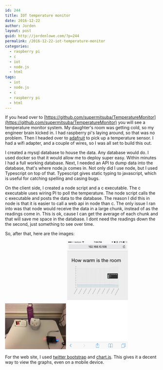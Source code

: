 ```yaml
---
id: 244
title: IOT temperature monitor
date: 2016-12-22
author: Jorden
layout: post
guid: http://jordenlowe.com/?p=244
permalink: /2016-12-22-iot-temperature-monitor
categories:
  - raspberry pi
  - c
  - iot
  - node.js
  - html
tags:
  - iot
  - node.js
  - c
  - raspberry pi
  - html
---
```


If you head over to [https://github.com/supermitsuba/TemperatureMonitor](https://github.com/supermitsuba/TemperatureMonitor) you will see a temperature monitor system.  My daughter's room was getting cold, so my engineer brain kicked in.  I had raspberry pi's laying around, so that was no problem.  Then I headed over to [adafruit](https://www.adafruit.com/) to pick up a temperature sensor.  I had a wifi adapter, and a couple of wires, so I was all set to build this out.

I created a mysql database to house the data.  Any database would do.  I used docker so that it would allow me to deploy super easy.  Within minutes I had a full working database.  Next, I needed an API to dump data into the database, that's where node.js comes in.  Not only did I use node, but I used Typescript on top of that.  Typescript gives static typing to javascript, which is useful for catching spelling and casing bugs.

On the client side, I created a node script and a c executable.  The c executable uses wiring PI to poll the temperature.  The node script calls the c executable and posts the data to the database.  The reason I did this in node is that it is easier to call a web api in node than c.  The only issue I ran into was that node would receive the data in a large chunk, instead of as the readings come in.  This is ok, cause I can get the average of each chunk and that will save me space in the database.  I dont need the readings down the the second, just something to see over time.

So, after that, here are the images:

<img src="/wp-content/uploads/2016/1.jpg" width="200">
<img src="/wp-content/uploads/2016/2.jpg" width="200">

For the web site, I used [twitter bootstrap](http://getbootstrap.com/) and [chart.js](http://www.chartjs.org/).  This gives it a decent way to view the graphs, even on a mobile device.
